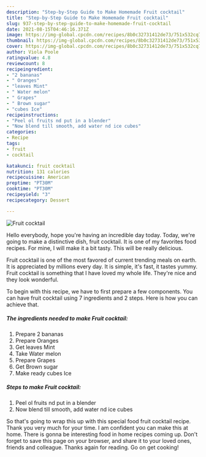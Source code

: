 ```yaml
---
description: "Step-by-Step Guide to Make Homemade Fruit cocktail"
title: "Step-by-Step Guide to Make Homemade Fruit cocktail"
slug: 937-step-by-step-guide-to-make-homemade-fruit-cocktail
date: 2021-08-15T04:46:16.371Z
image: https://img-global.cpcdn.com/recipes/8b0c32731412de73/751x532cq70/fruit-cocktail-recipe-main-photo.jpg
thumbnail: https://img-global.cpcdn.com/recipes/8b0c32731412de73/751x532cq70/fruit-cocktail-recipe-main-photo.jpg
cover: https://img-global.cpcdn.com/recipes/8b0c32731412de73/751x532cq70/fruit-cocktail-recipe-main-photo.jpg
author: Viola Poole
ratingvalue: 4.8
reviewcount: 8
recipeingredient:
- "2 bananas"
- " Oranges"
- "leaves Mint"
- " Water melon"
- " Grapes"
- " Brown sugar"
- "cubes Ice"
recipeinstructions:
- "Peel ol fruits nd put in a blender"
- "Now blend till smooth, add water nd ice cubes"
categories:
- Recipe
tags:
- fruit
- cocktail

katakunci: fruit cocktail 
nutrition: 131 calories
recipecuisine: American
preptime: "PT30M"
cooktime: "PT30M"
recipeyield: "3"
recipecategory: Dessert

---
```



![Fruit cocktail](https://img-global.cpcdn.com/recipes/8b0c32731412de73/751x532cq70/fruit-cocktail-recipe-main-photo.jpg)

Hello everybody, hope you're having an incredible day today. Today, we're going to make a distinctive dish, fruit cocktail. It is one of my favorites food recipes. For mine, I will make it a bit tasty. This will be really delicious.

Fruit cocktail is one of the most favored of current trending meals on earth. It is appreciated by millions every day. It is simple, it's fast, it tastes yummy. Fruit cocktail is something that I have loved my whole life. They're nice and they look wonderful.




To begin with this recipe, we have to first prepare a few components. You can have fruit cocktail using 7 ingredients and 2 steps. Here is how you can achieve that.

<!--inarticleads1-->

##### The ingredients needed to make Fruit cocktail:

1. Prepare 2 bananas
1. Prepare  Oranges
1. Get leaves Mint
1. Take  Water melon
1. Prepare  Grapes
1. Get  Brown sugar
1. Make ready cubes Ice




<!--inarticleads2-->

##### Steps to make Fruit cocktail:

1. Peel ol fruits nd put in a blender
1. Now blend till smooth, add water nd ice cubes




So that's going to wrap this up with this special food fruit cocktail recipe. Thank you very much for your time. I am confident you can make this at home. There is gonna be interesting food in home recipes coming up. Don't forget to save this page on your browser, and share it to your loved ones, friends and colleague. Thanks again for reading. Go on get cooking!
